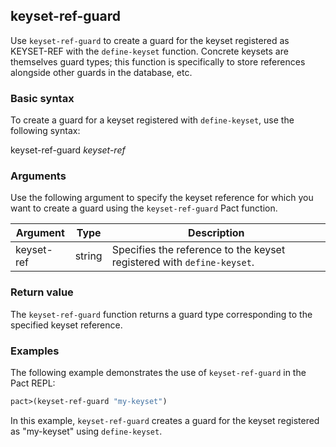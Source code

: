 ## keyset-ref-guard
Use `keyset-ref-guard` to create a guard for the keyset registered as KEYSET-REF with the `define-keyset` function. Concrete keysets are themselves guard types; this function is specifically to store references alongside other guards in the database, etc.

### Basic syntax

To create a guard for a keyset registered with `define-keyset`, use the following syntax:

keyset-ref-guard *keyset-ref*

### Arguments

Use the following argument to specify the keyset reference for which you want to create a guard using the `keyset-ref-guard` Pact function.

| Argument | Type | Description |
| --- | --- | --- |
| keyset-ref | string | Specifies the reference to the keyset registered with `define-keyset`. |

### Return value

The `keyset-ref-guard` function returns a guard type corresponding to the specified keyset reference.

### Examples

The following example demonstrates the use of `keyset-ref-guard` in the Pact REPL:

```lisp
pact>(keyset-ref-guard "my-keyset")
```

In this example, `keyset-ref-guard` creates a guard for the keyset registered as "my-keyset" using `define-keyset`.
